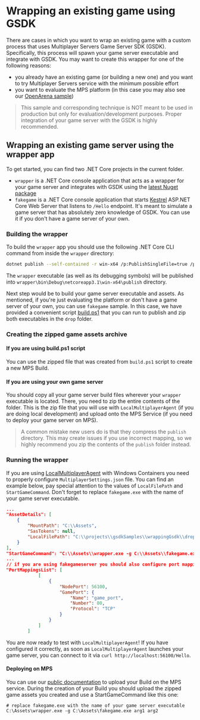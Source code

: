 # Wrapping an existing game using GSDK

There are cases in which you want to wrap an existing game with a custom process that uses Multiplayer Servers Game Server SDK (GSDK). Specifically, this process will spawn your game server executable and integrate with GSDK. You may want to create this wrapper for one of the following reasons:

- you already have an existing game (or building a new one) and you want to try Multiplayer Servers service with the minimum possible effort
- you want to evaluate the MPS platform (in this case you may also see our [OpenArena sample](./OpenArena/README.md))

> This sample and corresponding technique is NOT meant to be used in production but only for evaluation/development purposes. Proper integration of your game server with the GSDK is highly recommended.

## Wrapping an existing game server using the wrapper app

To get started, you can find two .NET Core projects in the current folder. 
- `wrapper` is a .NET Core console application that acts as a wrapper for your game server and integrates with GSDK using the [latest Nuget package](https://www.nuget.org/packages/com.playfab.csharpgsdk)
- `fakegame` is a .NET Core console application that starts [Kestrel](https://docs.microsoft.com/en-us/aspnet/core/fundamentals/servers/kestrel?view=aspnetcore-3.1) ASP.NET Core Web Server that listens to `/Hello` endpoint. It's meant to simulate a game server that has absolutely zero knowledge of GSDK. You can use it if you don't have a game server of your own.

### Building the wrapper

To build the `wrapper` app you should use the following .NET Core CLI command from inside the `wrapper` directory:

```bash
dotnet publish --self-contained -r win-x64 /p:PublishSingleFile=true /p:PublishTrimmed=true
```

The `wrapper` executable (as well as its debugging symbols) will be published into `wrapper\bin\Debug\netcoreapp3.1\win-x64\publish` directory.

Next step would be to build your game server executable and assets. As mentioned, if you're just evaluating the platform or don't have a game server of your own, you can use `fakegame` sample. In this case, we have provided a convenient script [build.ps1](./build.ps1) that you can run to publish and zip both executables in the `drop` folder. 

### Creating the zipped game assets archive

#### If you are using build.ps1 script

You can use the zipped file that was created from `build.ps1` script to create a new MPS Build.

#### If you are using your own game server

You should copy all your game server build files wherever your `wrapper` executable is located. There, you need to zip the entire contents of the folder. This is the zip file that you will use with `LocalMultiplayerAgent` (if you are doing local development) and upload onto the MPS Service (if you need to deploy your game server on MPS).

> A common mistake new users do is that they compress the `publish` directory. This may create issues if you use incorrect mapping, so we highly recommend you zip the contents of the `publish` folder instead.

### Running the wrapper

If you are using [LocalMultiplayerAgent](https://github.com/PlayFab/LocalMultiplayerAgent) with Windows Containers you need to properly configure `MultiplayerSettings.json` file. You can find an example below, pay special attention to the values of `LocalFilePath` and `StartGameCommand`. Don't forget to replace `fakegame.exe` with the name of your game server executable.

```json
...
"AssetDetails": [
    {
        "MountPath": "C:\\Assets",
        "SasTokens": null,
        "LocalFilePath": "C:\\projects\\gsdkSamples\\wrappingGsdk\\drop\\gameassets.zip"
    }
],
"StartGameCommand": "C:\\Assets\\wrapper.exe -g C:\\Assets\\fakegame.exe",
...
// if you are using fakegameserver you should also configure port mapping for port 80
"PortMappingsList": [
            [
                {
                    "NodePort": 56100,
                    "GamePort": {
                        "Name": "game_port",
                        "Number": 80,
                        "Protocol": "TCP"
                    }
                }
            ]
        ]
```

You are now ready to test with `LocalMultiplayerAgent`! If you have configured it correctly, as soon as `LocalMultiplayerAgent` launches your game server, you can connect to it via `curl http://localhost:56100/Hello`.

#### Deploying on MPS

You can use our [public documentation](https://docs.microsoft.com/en-us/gaming/playfab/features/multiplayer/servers/deploying-playfab-multiplayer-server-builds) to upload your Build on the MPS service. During the creation of your Build you should upload the zipped game assets you created and use a StartGameCommand like this one:

```
# replace fakegame.exe with the name of your game server executable
C:\Assets\wrapper.exe -g C:\Assets\fakegame.exe arg1 arg2
```